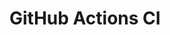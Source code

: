 # GitHub Actions CI

































































































































































































































































































































































































































































































































































































































































































































































































































































































































































































































































































































































































































































































































































































































































































































































































































































































































































































































































































































































































































































































































































































































































































































































































































































































































































































































































































































































































































